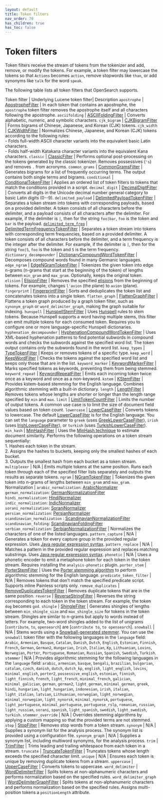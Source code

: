 ```yaml
---
layout: default
title: Token filters
nav_order: 70
has_children: true
has_toc: false
---
```


# Token filters

Token filters receive the stream of tokens from the tokenizer and add, remove, or modify the tokens. For example, a token filter may lowercase the tokens so that `Actions` becomes `action`, remove stopwords like `than`, or add synonyms like `talk` for the word `speak`.

The following table lists all token filters that OpenSearch supports.

Token filter | Underlying Lucene token filter| Description
`apostrophe` | [ApostropheFilter](https://lucene.apache.org/core/8_7_0/analyzers-common/org/apache/lucene/analysis/tr/ApostropheFilter.html) | In each token that contains an apostrophe, the `apostrophe` token filter removes the apostrophe itself and all characters following the apostrophe.
`asciifolding` | [ASCIIFoldingFilter](https://lucene.apache.org/core/8_7_0/analyzers-common/org/apache/lucene/analysis/miscellaneous/ASCIIFoldingFilter.html) | Converts alphabetic, numeric, and symbolic characters.
`cjk_bigram` | [CJKBigramFilter](https://lucene.apache.org/core/8_7_0/analyzers-common/org/apache/lucene/analysis/cjk/CJKBigramFilter.html) | Forms bigrams of Chinese, Japanese, and Korean (CJK) tokens.
`cjk_width` | [CJKWidthFilter](https://lucene.apache.org/core/8_7_0/analyzers-common/org/apache/lucene/analysis/cjk/CJKWidthFilter.html) | Normalizes Chinese, Japanese, and Korean (CJK) tokens according to the following rules: <br> - Folds full-width ASCII character variants into the equivalent basic Latin characters. <br> - Folds half-width Katakana character variants into the equivalent Kana characters.
`classic` | [ClassicFilter](https://lucene.apache.org/core/8_7_0/analyzers-common/org/apache/lucene/analysis/standard/ClassicFilter.html) | Performs optional post-processing on the tokens generated by the classic tokenizer. Removes possessives (`'s`) and removes `.` from acronyms.
`common_grams` | [CommonGramsFilter](https://lucene.apache.org/core/8_7_0/analyzers-common/org/apache/lucene/analysis/commongrams/CommonGramsFilter.html) | Generates bigrams for a list of frequently occurring terms. The output contains both single terms and bigrams.
`conditional` | [ConditionalTokenFilter](https://lucene.apache.org/core/8_7_0/analyzers-common/org/apache/lucene/analysis/miscellaneous/ConditionalTokenFilter.html) | Applies an ordered list of token filters to tokens that match the conditions provided in a script.
`decimal_digit` | [DecimalDigitFilter](https://lucene.apache.org/core/8_7_0/analyzers-common/org/apache/lucene/analysis/core/DecimalDigitFilter.html) | Converts all digits in the Unicode decimal number general category to basic Latin digits (0--9).
`delimited_payload` | [DelimitedPayloadTokenFilter](https://lucene.apache.org/core/8_7_0/analyzers-common/org/apache/lucene/analysis/payloads/DelimitedPayloadTokenFilter.html) | Separates a token stream into tokens with corresponding payloads, based on a provided delimiter. A token consists of all characters before the delimiter, and a payload consists of all characters after the delimiter. For example, if the delimiter is `|`, then for the string `foo|bar`, `foo` is the token and `bar` is the payload.
[`delimited_term_freq`]({{site.url}}{{site.baseurl}}/analyzers/token-filters/delimited-term-frequency/) | [DelimitedTermFrequencyTokenFilter](https://lucene.apache.org/core/9_7_0/analysis/common/org/apache/lucene/analysis/miscellaneous/DelimitedTermFrequencyTokenFilter.html) | Separates a token stream into tokens with corresponding term frequencies, based on a provided delimiter. A token consists of all characters before the delimiter, and a term frequency is the integer after the delimiter. For example, if the delimiter is `|`, then for the string `foo|5`, `foo` is the token and `5` is the term frequency.
`dictionary_decompounder` | [DictionaryCompoundWordTokenFilter](https://lucene.apache.org/core/8_7_0/analyzers-common/org/apache/lucene/analysis/compound/DictionaryCompoundWordTokenFilter.html) | Decomposes compound words found in many Germanic languages.
`edge_ngram` | [EdgeNGramTokenFilter](https://lucene.apache.org/core/8_7_0/analyzers-common/org/apache/lucene/analysis/ngram/EdgeNGramTokenFilter.html) | Tokenizes the given token into edge n-grams (n-grams that start at the beginning of the token) of lengths between `min_gram` and `max_gram`. Optionally, keeps the original token.
`elision` | [ElisionFilter](https://lucene.apache.org/core/8_7_0/analyzers-common/org/apache/lucene/analysis/util/ElisionFilter.html) | Removes the specified [elisions](https://en.wikipedia.org/wiki/Elision) from the beginning of tokens. For example, changes `l'avion` (the plane) to `avion` (plane).
`fingerprint` | [FingerprintFilter](https://lucene.apache.org/core/8_7_0/analyzers-common/org/apache/lucene/analysis/miscellaneous/FingerprintFilter.html) | Sorts and deduplicates the token list and concatenates tokens into a single token.
`flatten_graph` | [FlattenGraphFilter](https://lucene.apache.org/core/8_7_0/analyzers-common/org/apache/lucene/analysis/core/FlattenGraphFilter.html) | Flattens a token graph produced by a graph token filter, such as `synonym_graph` or `word_delimiter_graph`, making the graph suitable for indexing.
`hunspell` | [HunspellStemFilter](https://lucene.apache.org/core/8_7_0/analyzers-common/org/apache/lucene/analysis/hunspell/HunspellStemFilter.html) | Uses [Hunspell](https://en.wikipedia.org/wiki/Hunspell) rules to stem tokens. Because Hunspell supports a word having multiple stems, this filter can emit multiple tokens for each consumed token. Requires you to configure one or more language-specific Hunspell dictionaries.
`hyphenation_decompounder` | [HyphenationCompoundWordTokenFilter](https://lucene.apache.org/core/9_8_0/analysis/common/org/apache/lucene/analysis/compound/HyphenationCompoundWordTokenFilter.html) | Uses XML-based hyphenation patterns to find potential subwords in compound words and checks the subwords against the specified word list. The token output contains only the subwords found in the word list.
`keep_types` | [TypeTokenFilter](https://lucene.apache.org/core/8_7_0/analyzers-common/org/apache/lucene/analysis/core/TypeTokenFilter.html) | Keeps or removes tokens of a specific type.
`keep_word` | [KeepWordFilter](https://lucene.apache.org/core/8_7_0/analyzers-common/org/apache/lucene/analysis/miscellaneous/KeepWordFilter.html) | Checks the tokens against the specified word list and keeps only those that are in the list.
`keyword_marker` | [KeywordMarkerFilter](https://lucene.apache.org/core/8_7_0/analyzers-common/org/apache/lucene/analysis/miscellaneous/KeywordMarkerFilter.html) | Marks specified tokens as keywords, preventing them from being stemmed.
`keyword_repeat` | [KeywordRepeatFilter](https://lucene.apache.org/core/8_7_0/analyzers-common/org/apache/lucene/analysis/miscellaneous/KeywordRepeatFilter.html) | Emits each incoming token twice: once as a keyword and once as a non-keyword.
`kstem` | [KStemFilter](https://lucene.apache.org/core/8_7_0/analyzers-common/org/apache/lucene/analysis/en/KStemFilter.html) | Provides kstem-based stemming for the English language. Combines algorithmic stemming with a built-in dictionary.
`length` | [LengthFilter](https://lucene.apache.org/core/8_7_0/analyzers-common/org/apache/lucene/analysis/miscellaneous/LengthFilter.html) | Removes tokens whose lengths are shorter or longer than the length range specified by `min` and `max`.
`limit` | [LimitTokenCountFilter](https://lucene.apache.org/core/8_7_0/analyzers-common/org/apache/lucene/analysis/miscellaneous/LimitTokenCountFilter.html) | Limits the number of output tokens. A common use case is to limit the size of document field values based on token count.
`lowercase` | [LowerCaseFilter](https://lucene.apache.org/core/8_7_0/analyzers-common/org/apache/lucene/analysis/core/LowerCaseFilter.html) | Converts tokens to lowercase. The default [LowerCaseFilter](https://lucene.apache.org/core/8_7_0/analyzers-common/org/apache/lucene/analysis/core/LowerCaseFilter.html) is for the English language. You can set the `language` parameter to `greek` (uses [GreekLowerCaseFilter](https://lucene.apache.org/core/8_7_0/analyzers-common/org/apache/lucene/analysis/el/GreekLowerCaseFilter.html)), `irish` (uses [IrishLowerCaseFilter](https://lucene.apache.org/core/8_7_0/analyzers-common/org/apache/lucene/analysis/ga/IrishLowerCaseFilter.html)), or `turkish` (uses [TurkishLowerCaseFilter](https://lucene.apache.org/core/8_7_0/analyzers-common/org/apache/lucene/analysis/tr/TurkishLowerCaseFilter.html)).
`min_hash` | [MinHashFilter](https://lucene.apache.org/core/8_7_0/analyzers-common/org/apache/lucene/analysis/minhash/MinHashFilter.html) | Uses the [MinHash technique](https://en.wikipedia.org/wiki/MinHash) to estimate document similarity. Performs the following operations on a token stream sequentially: <br> 1. Hashes each token in the stream. <br> 2. Assigns the hashes to buckets, keeping only the smallest hashes of each bucket. <br> 3. Outputs the smallest hash from each bucket as a token stream.
`multiplexer` | N/A | Emits multiple tokens at the same position. Runs each token through each of the specified filter lists separately and outputs the results as separate tokens.
`ngram` | [NGramTokenFilter](https://lucene.apache.org/core/8_7_0/analyzers-common/org/apache/lucene/analysis/ngram/NGramTokenFilter.html) | Tokenizes the given token into n-grams of lengths between `min_gram` and `max_gram`.
Normalization | `arabic_normalization`: [ArabicNormalizer](https://lucene.apache.org/core/8_7_0/analyzers-common/org/apache/lucene/analysis/ar/ArabicNormalizer.html) <br> `german_normalization`: [GermanNormalizationFilter](https://lucene.apache.org/core/8_7_0/analyzers-common/org/apache/lucene/analysis/de/GermanNormalizationFilter.html) <br> `hindi_normalization`: [HindiNormalizer](https://lucene.apache.org/core/8_7_0/analyzers-common/org/apache/lucene/analysis/hi/HindiNormalizer.html) <br> `indic_normalization`: [IndicNormalizer](https://lucene.apache.org/core/8_7_0/analyzers-common/org/apache/lucene/analysis/in/IndicNormalizer.html) <br> `sorani_normalization`: [SoraniNormalizer](https://lucene.apache.org/core/8_7_0/analyzers-common/org/apache/lucene/analysis/ckb/SoraniNormalizer.html) <br> `persian_normalization`: [PersianNormalizer](https://lucene.apache.org/core/8_7_0/analyzers-common/org/apache/lucene/analysis/fa/PersianNormalizer.html) <br> `scandinavian_normalization` : [ScandinavianNormalizationFilter](https://lucene.apache.org/core/8_7_0/analyzers-common/org/apache/lucene/analysis/miscellaneous/ScandinavianNormalizationFilter.html) <br> `scandinavian_folding`: [ScandinavianFoldingFilter](https://lucene.apache.org/core/8_7_0/analyzers-common/org/apache/lucene/analysis/miscellaneous/ScandinavianFoldingFilter.html) <br> `serbian_normalization`: [SerbianNormalizationFilter](https://lucene.apache.org/core/8_7_0/analyzers-common/org/apache/lucene/analysis/sr/SerbianNormalizationFilter.html) | Normalizes the characters of one of the listed languages.
`pattern_capture` | N/A | Generates a token for every capture group in the provided regular expression. Uses [Java regular expression syntax](https://docs.oracle.com/javase/8/docs/api/java/util/regex/Pattern.html).
`pattern_replace` | N/A | Matches a pattern in the provided regular expression and replaces matching substrings. Uses [Java regular expression syntax](https://docs.oracle.com/javase/8/docs/api/java/util/regex/Pattern.html).
`phonetic` | N/A | Uses a phonetic encoder to emit a metaphone token for each token in the token stream. Requires installing the `analysis-phonetic` plugin.
`porter_stem` | [PorterStemFilter](https://lucene.apache.org/core/8_7_0/analyzers-common/org/apache/lucene/analysis/en/PorterStemFilter.html) | Uses the [Porter stemming algorithm](https://tartarus.org/martin/PorterStemmer/) to perform algorithmic stemming for the English language.
`predicate_token_filter` | N/A | Removes tokens that don’t match the specified predicate script. Supports inline Painless scripts only.
`remove_duplicates` | [RemoveDuplicatesTokenFilter](https://lucene.apache.org/core/8_7_0/analyzers-common/org/apache/lucene/analysis/miscellaneous/RemoveDuplicatesTokenFilter.html) | Removes duplicate tokens that are in the same position.
`reverse` | [ReverseStringFilter](https://lucene.apache.org/core/8_7_0/analyzers-common/org/apache/lucene/analysis/reverse/ReverseStringFilter.html) | Reverses the string corresponding to each token in the token stream. For example, the token `dog` becomes `god`.
`shingle` | [ShingleFilter](https://lucene.apache.org/core/8_7_0/analyzers-common/org/apache/lucene/analysis/shingle/ShingleFilter.html) | Generates shingles of lengths between `min_shingle_size` and `max_shingle_size` for tokens in the token stream. Shingles are similar to n-grams but apply to words instead of letters. For example, two-word shingles added to the list of unigrams [`contribute`, `to`, `opensearch`] are [`contribute to`, `to opensearch`].
`snowball` | N/A | Stems words using a [Snowball-generated stemmer](https://snowballstem.org/). You can use the `snowball` token filter with the following languages in the `language` field: `Arabic`, `Armenian`, `Basque`, `Catalan`, `Danish`, `Dutch`, `English`, `Estonian`, `Finnish`, `French`, `German`, `German2`, `Hungarian`, `Irish`, `Italian`, `Kp`, `Lithuanian`, `Lovins`, `Norwegian`, `Porter`, `Portuguese`, `Romanian`, `Russian`, `Spanish`, `Swedish`, `Turkish`.
`stemmer` | N/A | Provides algorithmic stemming for the following languages in the `language` field: `arabic`, `armenian`, `basque`, `bengali`, `brazilian`, `bulgarian`, `catalan`, `czech`, `danish`, `dutch`, `dutch_kp`, `english`, `light_english`, `lovins`, `minimal_english`, `porter2`, `possessive_english`, `estonian`, `finnish`, `light_finnish`, `french`, `light_french`, `minimal_french`, `galician`, `minimal_galician`, `german`, `german2`, `light_german`, `minimal_german`, `greek`, `hindi`, `hungarian`, `light_hungarian`, `indonesian`, `irish`, `italian`, `light_italian`, `latvian`, `Lithuanian`, `norwegian`, `light_norwegian`, `minimal_norwegian`, `light_nynorsk`, `minimal_nynorsk`, `portuguese`, `light_portuguese`, `minimal_portuguese`, `portuguese_rslp`, `romanian`, `russian`, `light_russian`, `sorani`, `spanish`, `light_spanish`, `swedish`, `light_swedish`, `turkish`.
`stemmer_override` | N/A | Overrides stemming algorithms by applying a custom mapping so that the provided terms are not stemmed.
`stop` | [StopFilter](https://lucene.apache.org/core/8_7_0/core/org/apache/lucene/analysis/StopFilter.html) | Removes stop words from a token stream.
`synonym` | N/A | Supplies a synonym list for the analysis process. The synonym list is provided using a configuration file.
`synonym_graph` | N/A | Supplies a synonym list, including multiword synonyms, for the analysis process.
`trim` | [TrimFilter](https://lucene.apache.org/core/8_7_0/analyzers-common/org/apache/lucene/analysis/miscellaneous/TrimFilter.html) | Trims leading and trailing whitespace from each token in a stream.
`truncate` | [TruncateTokenFilter](https://lucene.apache.org/core/8_7_0/analyzers-common/org/apache/lucene/analysis/miscellaneous/TruncateTokenFilter.html) | Truncates tokens whose length exceeds the specified character limit.
`unique` | N/A | Ensures each token is unique by removing duplicate tokens from a stream.
`uppercase` | [UpperCaseFilter](https://lucene.apache.org/core/8_7_0/analyzers-common/org/apache/lucene/analysis/core/LowerCaseFilter.html) | Converts tokens to uppercase.
`word_delimiter` | [WordDelimiterFilter](https://lucene.apache.org/core/8_7_0/analyzers-common/org/apache/lucene/analysis/miscellaneous/WordDelimiterFilter.html) | Splits tokens at non-alphanumeric characters and performs normalization based on the specified rules.
`word_delimiter_graph` | [WordDelimiterGraphFilter](https://lucene.apache.org/core/8_7_0/analyzers-common/org/apache/lucene/analysis/miscellaneous/WordDelimiterGraphFilter.html) | Splits tokens at non-alphanumeric characters and performs normalization based on the specified rules. Assigns multi-position tokens a `positionLength` attribute.
